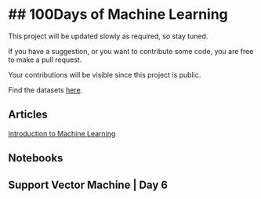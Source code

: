 

# ## 100Days of Machine Learning

This project will be updated slowly as required, so stay tuned.

If you have a suggestion, or you want to contribute some code, you are free to make a pull request.

Your contributions will be visible since this project is public.

Find the datasets [here](https://github.com/naveengampala/AI/tree/master/100DayOfMachineLearning/data).

## Articles
[Introduction to Machine Learning](https://medium.com/@naveengampala/chapter-00-introduction-to-machine-learning-for-beginners-138298507094)

## Notebooks

## Support Vector Machine | Day 6

